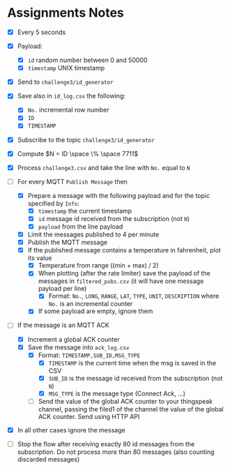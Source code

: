 # Assignments Notes


- [x] Every 5 seconds
- [x] Payload:
  - [x] `id` random number between 0 and 50000
  - [x] `timestamp` UNIX timestamp
- [x] Send to `challenge3/id_generator`
- [x] Save also in `id_log.csv` the following:
  - [x] `No.` incremental row number
  - [x] `ID`
  - [x] `TIMESTAMP`

- [x] Subscribe to the topic `challenge3/id_generator`
- [x] Compute $N = ID \space \% \space 7711$
- [x] Process `challenge3.csv` and take the line with `No.` equal to `N`
- [ ] For every MQTT `Publish Message` then
  - [x] Prepare a message with the following payload and for the topic specified by `Info`:
    - [x] `timestamp` the current timestamp
    - [x] `id` message id received from the subscription (not `N`)
    - [x] `payload` from the line payload
  - [x] Limit the messages published to 4 per minute
  - [x] Publish the MQTT message
  - [x] If the published message contains a temperature in fahrenheit, plot its value
    - [x] Temperature from range ((min + max) / 2)
    - [x] When plotting (after the rate limiter) save the payload of the messages in `filtered_pubs.csv` (it will have one message payload per line)
      - [x] Format: `No.`, `LONG`, `RANGE`, `LAT`, `TYPE`, `UNIT`, `DESCRIPTION` where `No.` is an incremental counter
    - [x] If some payload are empty, ignore them
- [ ] If the message is an MQTT ACK
  - [x] Increment a global ACK counter
  - [x] Save the message into `ack_log.csv`
    - [x] Format: `TIMESTAMP,SUB_ID,MSG_TYPE`
      - [x] `TIMESTAMP`  is the current time when the msg is saved in the CSV
      - [x] `SUB_ID` is the message id received from the subscription (not `N`)
      - [x] `MSG_TYPE` is the message type (Connect Ack, ...)
    - [ ] Send the value of the global ACK counter to your thingspeak channel, passing the filed1 of the channel the value of the global ACK counter. Send using HTTP API
- [x] In all other cases ignore the message

- [ ] Stop the flow after receiving exactly 80 id messages from the subscription. Do not process more than 80 messages (also counting discarded messages)
